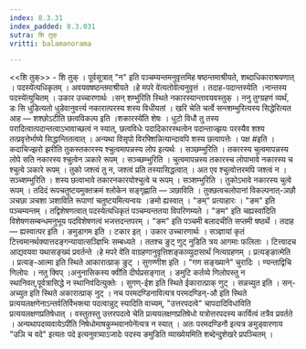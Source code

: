 ```yaml
---
index: 8.3.31
index_padded: 8.3.031
sutra: शि तुक्
vritti: balamanorama

---
```

<<शि तुक्>> - शि तुक् । पूर्वसूत्रात् "न" इति पञ्चम्यन्तमनुवृत्तमिह षष्ठन्तमाश्रीयते, शब्दाधिकाराश्रयणात् । पदस्ये॑त्यधिकृतम् । अवयवषष्ठन्तमाश्रीयते ।हे मपरे वे॑त्यतोवे॑त्यनुवृत्तं । तदाह-पदान्तस्येति ।नान्तस्य पदस्ये॑त्युचितम् । उकार उच्चारणार्थः ।सन् शम्भु॑रिति स्थिते नकारस्यान्तावयवस्तुक् । ननु तुग्ग्रहणं व्यर्थं, डः सि धुडित्यतो धुडेवानुवर्त्त्य नकारात्परस्य शस्य विधीयतां । खरि चेति चर्त्वे सन्त्शम्भुरित्यस्य सिद्धेरित्यत आह — शश्छोऽटीति छत्वविकल्प इति ।शकारस्ये॑ति शेषः । धुटो विधौ तु तस्य परादित्वात्पदान्तत्वाऽभावाच्छत्वं न स्यात्, छत्वविधेः पदादिकारस्थत्वेन पदान्ताज्झयः परस्यैव शश्य तत्प्रवृत्तेर्भाष्ये सिद्धान्तितत्वात् । अन्यथा विसृपो विरफ्शिन्नित्यान्दावपि शस्य छत्वापत्तेः । पक्ष #इति । कदाचिज्झरो झरीति तुकस्तकारस्य श्चुत्वमापन्नस्य लोप इत्यर्थः । सञ्छम्भुरिति । तकारस्य चुत्वमापन्नस्य लोपे सति नकारस्य श्चुत्वेन ञकारे रूपम् । सञ्च्छम्भुरिति । चुत्वमापन्नस्य तकारस्च लोपाभावे नकारस्य च श्चुत्वे ञकारे रूपम् । तुको जश्त्वं तु न, जश्त्वं प्रति तस्यासिद्धत्वात् । अत एव श्चुत्वोत्तरमपि जश्त्वं न । सञ्च्शम्भुरिति । शस्य छत्वाभावे तकारनकारयोश्चुत्वे च रूपम् । सञ्शम्भुरिति । तुकोऽभावे नकारस्य चुत्वे रूपम् । तदिदं रूपचतुष्टयमुक्तक्रमं श्लोकेन सङ्गृह्णाति — ञछाविति । तुक्छत्वचलोपानां विकल्पनात्-ञछौ ञचछा ञचशा ञशाविति रूपाणां चतुष्टयमित्यन्वयः ।ङमो ह्यस्वात् । "ङम्" प्रत्याहारः । "ङम" इति पञ्चम्यन्तम् । तद्विशेषणत्वात् पदस्येत्यधिकृतं पञ्चम्यन्ततया विपरिणम्यते । "ङम" इति चह्यस्वा॑दिति विशेषणसम्बन्धमनुभूय पदविशेषणत्वं भजत्तदन्तपरम् । "ङम" इति पञ्चमी बलादचीति सप्तमी षष्ठर्थे । तदाह — ह्यस्वात्पर इति । ङमुडागम इति । टकार इत् । उकार उच्चारणार्थः । सञ्ज्ञायां कृतं टित्त्वमानर्थक्यात्तदङ्गन्यायात्सञ्ज्ञिभिः सम्बध्यते । ततश्च ङुट् णुट् नुडिति त्रय आगमाः फलिताः । टित्त्वादच आद्यवयवा यथासङ्ख्यं प्रवर्तन्ते ।हे मपरे वे॑ति वाग्रहणानुवृत्तिशङ्काव्युदासार्थं नित्यग्रहणम् । प्रत्यङ्ङात्मेति । प्रत्यङ्-आत्मा इति स्थिते आकारात्प्राक् ङुट् । सुगण्णीश इति । "गण सङ्ख्याने" चुरादिः । ण्यन्ताद्विचि णिलोपः । नतु क्विप् ।अनुनासिकस्य क्वी॑ति दीर्घप्रसङ्गात् । ङमुटि कर्तव्ये णिलोपस्तु न स्थानिवत्,पूर्वत्रासिद्धे न स्थानिव॑दित्युक्तेः । सुगण्-ईश इति स्थिते ईकारात्प्राक् णुट् । सन्नच्युत इति । सन्-अच्युत इति स्थिते अकारात्प्राक् नुट् । नच परमदण्डिनावित्यत्र परमदण्डिन्-औ इति स्थिते प्रत्ययलक्षणेनाऽन्तर्वतिर्विभक्त्या पदत्वान्नुट् स्यादिति वाच्यम्, "उत्तरपदत्वे" चापदादिविधा॑विति प्रत्ययलक्षणप्रतिषेधात् । वस्तुतस्तु उत्तरपदत्वे चेति प्रत्ययलक्षणप्रतिषेधो यत्रोत्तरपदस्य कार्यित्वं तत्रैव प्रवर्तते । अन्यथापदव्यवायेऽपी॑ति निषेधोमाषकुम्भवानपेने॑त्यत्र न स्यात् । अतः परमदण्डिनौ इत्यत्र ङमुड्वारणाय "उञि च वदे" इत्यतः पदे इत्यनुवत्र्याऽजादेः पदस्य ङमुडिति व्याख्येयमिति शब्देन्दुशेखरे प्रपञ्चितम् । 